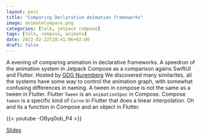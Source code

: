 ```yaml
---
layout: post
title: "Comparing Declarative Animation frameworks"
image: animateCompare.png
categories: [talk, jetpack compose]
tags: [talk, compose, animate]
date: 2022-02-22T20:41:06+02:00
draft: false
---
```


A evening of comparing animation in declarative frameworks. A speedrun of the animation system in Jetpack Compose as a comparison agains SwiftUI and Flutter. Hosted by [GDG Nuremberg](https://gdg.community.dev/gdg-nuremberg/) We discovered many similarites, all the systems have some way to control the animation graph, with somewhat confusing differences in naming. A tween in compose is not the same as a tween in Flutter. Flutter `Tween` is an `animationSpec` in Compose. Compose `tween` is a specific  kind of `Curve` in Flutter that does a linear interpolation. Oh and its a function in Compose and an object in Flutter.

{{< youtube -OByq0ob_P4 >}}

[Slides](https://docs.google.com/presentation/d/18oxYA3cj31nYBfDStghSDwMC3s-5uNHy8-ItBihXTGI/edit?usp=sharing)